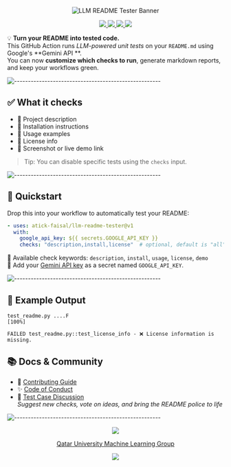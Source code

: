 <p align="center">
  <img src="https://raw.githubusercontent.com/atick-faisal/llm-readme-tester/main/assets/banner.jpg" alt="LLM README Tester Banner"/>
</p>

<p align="center">
    <a href="https://github.com/atick-faisal/llm-readme-tester/releases">
        <img src="https://img.shields.io/github/release/atick-faisal/llm-readme-tester?colorA=363a4f&colorB=b7bdf8&style=for-the-badge">
    </a>
    <a href="https://github.com/atick-faisal/llm-readme-tester/issues">
        <img src="https://img.shields.io/github/issues/atick-faisal/llm-readme-tester?colorA=363a4f&colorB=f5a97f&style=for-the-badge">
    </a>
    <a href="https://github.com/atick-faisal/llm-readme-tester/contributors">
        <img src="https://img.shields.io/github/contributors/atick-faisal/llm-readme-tester?colorA=363a4f&colorB=a6da95&style=for-the-badge">
    </a>
    <img src="https://img.shields.io/github/actions/workflow/status/atick-faisal/llm-readme-tester/ci.yml?style=for-the-badge&logo=python&label=tests&colorB=91d7e3&colorA=363a4f" />
</p>

💡 **Turn your README into tested code.**  
This GitHub Action runs *LLM-powered unit tests* on your `README.md` using Google's **Gemini API
**.  
You can now **customize which checks to run**, generate markdown reports, and keep your workflows
green.

![-----------------------------------------------------](https://raw.githubusercontent.com/andreasbm/readme/master/assets/lines/rainbow.png)

## ✅ What it checks

- 📌 Project description
- 🧪 Installation instructions
- 🧰 Usage examples
- 📄 License info
- 📸 Screenshot or live demo link

> Tip: You can disable specific tests using the `checks` input.

![-----------------------------------------------------](https://raw.githubusercontent.com/andreasbm/readme/master/assets/lines/rainbow.png)

## 🚀 Quickstart

Drop this into your workflow to automatically test your README:

```yaml
- uses: atick-faisal/llm-readme-tester@v1
  with:
    google_api_key: ${{ secrets.GOOGLE_API_KEY }}
    checks: "description,install,license"  # optional, default is "all"
```

🧠 Available check keywords: `description`, `install`, `usage`, `license`, `demo`  
🔐 Add your [Gemini API key](https://ai.google.dev/) as a secret named `GOOGLE_API_KEY`.

![-----------------------------------------------------](https://raw.githubusercontent.com/andreasbm/readme/master/assets/lines/rainbow.png)

## 🧪 Example Output

```
test_readme.py ....F                                                     [100%]

FAILED test_readme.py::test_license_info - ❌ License information is missing.
```

## 📚 Docs & Community

- 🤝 [Contributing Guide](./CONTRIBUTING.md)
- ✨ [Code of Conduct](./CODE_OF_CONDUCT.md)
- 🧪 [Test Case Discussion](https://github.com/atick-faisal/llm-readme-tester/discussions)  
  _Suggest new checks, vote on ideas, and bring the README police to life_

![-----------------------------------------------------](https://raw.githubusercontent.com/andreasbm/readme/master/assets/lines/rainbow.png)

<p align="center">
  <img src="https://raw.githubusercontent.com/catppuccin/catppuccin/main/assets/footers/gray0_ctp_on_line.svg?sanitize=true" />
</p>

<p align="center">
  <a href="https://sites.google.com/view/mchowdhury" target="_blank">Qatar University Machine Learning Group</a>
</p>

<p align="center">
  <a href="https://github.com/atick-faisal/llm-readme-tester/blob/main/LICENSE">
    <img src="https://img.shields.io/github/license/atick-faisal/llm-readme-tester?style=for-the-badge&colorA=363a4f&colorB=b7bdf8"/>
  </a>
</p>
